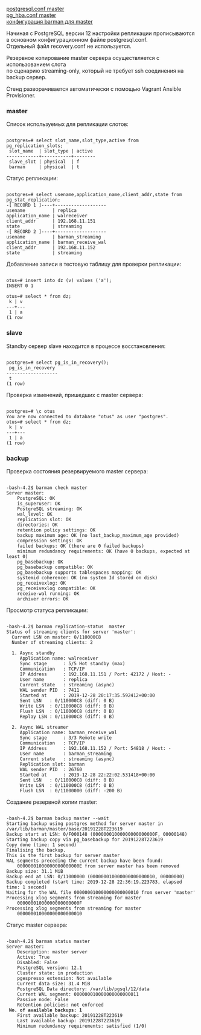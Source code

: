 
[postgresql.conf master](provisioning/master/postgresql.conf)  
[pg_hba.conf master](provisioning/master/pg_hba.conf)  
[конфигурация barman для master](provisioning/backup/master.conf.j2)  

Начиная с PostgreSQL версии 12 настройки репликации прописываются  
в основном конфигурационном файле postgresql.conf.  
Отдельный файл recovery.conf не используется.

Резервное копирование master сервера осуществляется с использованием слота  
по сценарию streaming-only, который не требует ssh соединения на backup сервер.

Стенд разворачивается автоматически с помощью Vagrant Ansible Provisioner.

### master

Список используемых для репликации слотов:
<pre><code>
postgres=# select slot_name,slot_type,active from pg_replication_slots;
 slot_name  | slot_type | active 
------------+-----------+--------
 slave_slot | physical  | f
 barman     | physical  | t
</code></pre>

Статус репликации:
<pre><code>
postgres=# select usename,application_name,client_addr,state from pg_stat_replication;
-[ RECORD 1 ]----+-------------------
usename          | replica
application_name | walreceiver
client_addr      | 192.168.11.151
state            | streaming
-[ RECORD 2 ]----+-------------------
usename          | barman_streaming
application_name | barman_receive_wal
client_addr      | 192.168.11.152
state            | streaming
</code></pre>

Добавление записи в тестовую таблицу для проверки репликации:
<pre><code>
otus=# insert into dz (v) values ('a');
INSERT 0 1

otus=# select * from dz;
 k | v 
---+---
 1 | a
(1 row
</code></pre>

### slave

Standby cервер slave находится в процессе восстановления:
<pre><code>
postgres=# select pg_is_in_recovery();
 pg_is_in_recovery 
-------------------
 t
(1 row)
</code></pre>

Проверка изменений, пришедших с master сервера:
<pre><code>
postgres=# \c otus
You are now connected to database "otus" as user "postgres".
otus=# select * from dz;
 k | v 
---+---
 1 | a
(1 row)
</code></pre>


### backup

Проверка состояния резервируемого master сервера:
<pre><code>
-bash-4.2$ barman check master 
Server master:
	PostgreSQL: OK
	is_superuser: OK
	PostgreSQL streaming: OK
	wal_level: OK
	replication slot: OK
	directories: OK
	retention policy settings: OK
	backup maximum age: OK (no last_backup_maximum_age provided)
	compression settings: OK
	failed backups: OK (there are 0 failed backups)
	minimum redundancy requirements: OK (have 0 backups, expected at least 0)
	pg_basebackup: OK
	pg_basebackup compatible: OK
	pg_basebackup supports tablespaces mapping: OK
	systemid coherence: OK (no system Id stored on disk)
	pg_receivexlog: OK
	pg_receivexlog compatible: OK
	receive-wal running: OK
	archiver errors: OK
</code></pre>

Просмотр статуса репликации:
<pre><code>
-bash-4.2$ barman replication-status  master 
Status of streaming clients for server 'master':
  Current LSN on master: 0/110000C8
  Number of streaming clients: 2

  1. Async standby
     Application name: walreceiver
     Sync stage      : 5/5 Hot standby (max)
     Communication   : TCP/IP
     IP Address      : 192.168.11.151 / Port: 42172 / Host: -
     User name       : replica
     Current state   : streaming (async)
     WAL sender PID  : 7411
     Started at      : 2019-12-28 20:17:35.592412+00:00
     Sent LSN   : 0/110000C8 (diff: 0 B)
     Write LSN  : 0/110000C8 (diff: 0 B)
     Flush LSN  : 0/110000C8 (diff: 0 B)
     Replay LSN : 0/110000C8 (diff: 0 B)

  2. Async WAL streamer
     Application name: barman_receive_wal
     Sync stage      : 3/3 Remote write
     Communication   : TCP/IP
     IP Address      : 192.168.11.152 / Port: 54818 / Host: -
     User name       : barman_streaming
     Current state   : streaming (async)
     Replication slot: barman
     WAL sender PID  : 26760
     Started at      : 2019-12-28 22:22:02.531418+00:00
     Sent LSN   : 0/110000C8 (diff: 0 B)
     Write LSN  : 0/110000C8 (diff: 0 B)
     Flush LSN  : 0/11000000 (diff: -200 B)
</code></pre>

Создание резервной копии master:
<pre><code>
-bash-4.2$ barman backup master --wait
Starting backup using postgres method for server master in /var/lib/barman/master/base/20191228T223619
Backup start at LSN: 0/F000148 (00000001000000000000000F, 00000148)
Starting backup copy via pg_basebackup for 20191228T223619
Copy done (time: 1 second)
Finalising the backup.
This is the first backup for server master
WAL segments preceding the current backup have been found:
	00000001000000000000000E from server master has been removed
Backup size: 31.1 MiB
Backup end at LSN: 0/11000000 (000000010000000000000010, 00000000)
Backup completed (start time: 2019-12-28 22:36:19.223783, elapsed time: 1 second)
Waiting for the WAL file 000000010000000000000010 from server 'master'
Processing xlog segments from streaming for master
	00000001000000000000000F
Processing xlog segments from streaming for master
	000000010000000000000010
</code></pre>

Статус master сервера:
<pre><code>
-bash-4.2$ barman status master 
Server master:
	Description: master server
	Active: True
	Disabled: False
	PostgreSQL version: 12.1
	Cluster state: in production
	pgespresso extension: Not available
	Current data size: 31.4 MiB
	PostgreSQL Data directory: /var/lib/pgsql/12/data
	Current WAL segment: 000000010000000000000011
	Passive node: False
	Retention policies: not enforced
<b>	No. of available backups: 1</b>
	First available backup: 20191228T223619
	Last available backup: 20191228T223619
	Minimum redundancy requirements: satisfied (1/0)
</code></pre>
